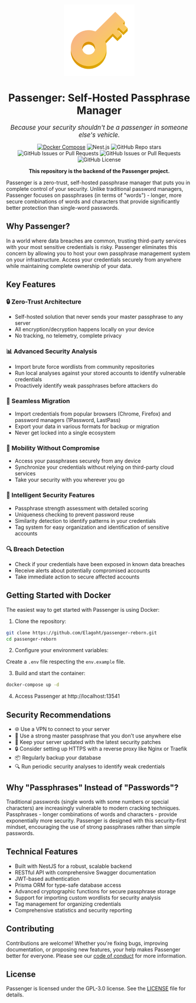<div align="center">
<img src="https://raw.githubusercontent.com/Elagoht/Passenger-Landing/main/public/assets/logo.png" width="192" height="192" />

# Passenger: Self-Hosted Passphrase Manager

*<big>Because your security shouldn't be a passenger in someone else's vehicle.</big>*



[![Docker Compose](https://img.shields.io/badge/Docker-Compose-blue)](https://docs.docker.com/compose/)
  ![Nest.js](https://img.shields.io/badge/Backend-Nest.js-red)
![GitHub Repo stars](https://img.shields.io/github/stars/Elagoht/Passenger-reborn?style=flat)
![GitHub Issues or Pull Requests](https://img.shields.io/github/issues/Elagoht/Passenger-reborn)
![GitHub Issues or Pull Requests](https://img.shields.io/github/issues-pr/Elagoht/Passenger-reborn)
![GitHub License](https://img.shields.io/github/license/Elagoht/Passenger-reborn)

**This repository is the backend of the Passenger project.**
</div>

Passenger is a zero-trust, self-hosted passphrase manager that puts you in complete control of your security. Unlike traditional password managers, Passenger focuses on passphrases (in terms of "words") - longer, more secure combinations of words and characters that provide significantly better protection than single-word passwords.

## Why Passenger?

In a world where data breaches are common, trusting third-party services with your most sensitive credentials is risky. Passenger eliminates this concern by allowing you to host your own passphrase management system on your infrastructure. Access your credentials securely from anywhere while maintaining complete ownership of your data.

## Key Features

### 🔒 Zero-Trust Architecture

- Self-hosted solution that never sends your master passphrase to any server
- All encryption/decryption happens locally on your device
- No tracking, no telemetry, complete privacy

### 📊 Advanced Security Analysis

- Import brute force wordlists from community repositories
- Run local analyses against your stored accounts to identify vulnerable credentials
- Proactively identify weak passphrases before attackers do

### 🔄 Seamless Migration

- Import credentials from popular browsers (Chrome, Firefox) and password managers (1Password, LastPass)
- Export your data in various formats for backup or migration
- Never get locked into a single ecosystem

### 📱 Mobility Without Compromise

- Access your passphrases securely from any device
- Synchronize your credentials without relying on third-party cloud services
- Take your security with you wherever you go

### 🧠 Intelligent Security Features

- Passphrase strength assessment with detailed scoring
- Uniqueness checking to prevent password reuse
- Similarity detection to identify patterns in your credentials
- Tag system for easy organization and identification of sensitive accounts

### 🔍 Breach Detection

- Check if your credentials have been exposed in known data breaches
- Receive alerts about potentially compromised accounts
- Take immediate action to secure affected accounts

## Getting Started with Docker

The easiest way to get started with Passenger is using Docker:

1. Clone the repository:

```bash
git clone https://github.com/Elagoht/passenger-reborn.git
cd passenger-reborn
```

2. Configure your environment variables:

Create a `.env` file respecting the `env.example` file.

3. Build and start the container:

```bash
docker-compose up -d
```

4. Access Passenger at http://localhost:13541

## Security Recommendations

- 🌐 Use a VPN to connect to your server
- 🔑 Use a strong master passphrase that you don't use anywhere else
- 🔄 Keep your server updated with the latest security patches
- 🔒 Consider setting up HTTPS with a reverse proxy like Nginx or Traefik
- 📦 Regularly backup your database
- 🔍 Run periodic security analyses to identify weak credentials

## Why "Passphrases" Instead of "Passwords"?

Traditional passwords (single words with some numbers or special characters) are increasingly vulnerable to modern cracking techniques. Passphrases - longer combinations of words and characters - provide exponentially more security. Passenger is designed with this security-first mindset, encouraging the use of strong passphrases rather than simple passwords.

## Technical Features

- Built with NestJS for a robust, scalable backend
- RESTful API with comprehensive Swagger documentation
- JWT-based authentication
- Prisma ORM for type-safe database access
- Advanced cryptographic functions for secure passphrase storage
- Support for importing custom wordlists for security analysis
- Tag management for organizing credentials
- Comprehensive statistics and security reporting

## Contributing

Contributions are welcome! Whether you're fixing bugs, improving documentation, or proposing new features, your help makes Passenger better for everyone. Please see our [code of conduct](CODE_OF_CONDUCT.md) for more information.

## License

Passenger is licensed under the GPL-3.0 license. See the [LICENSE](LICENSE) file for details.
